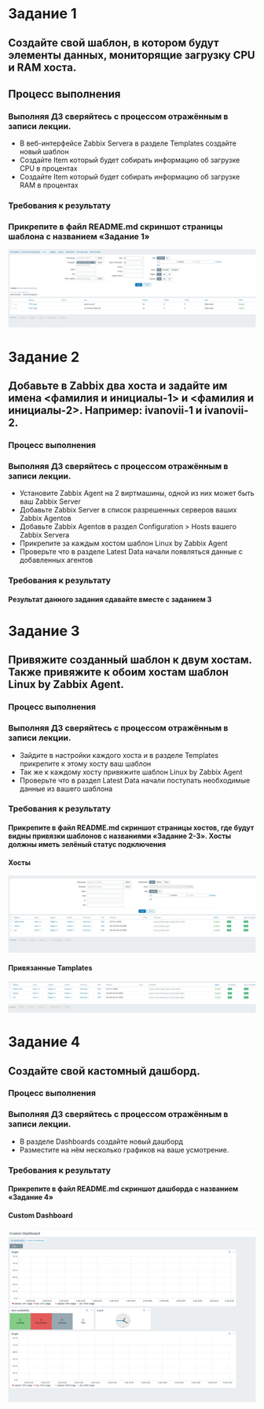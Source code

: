 # Задание 1
## Создайте свой шаблон, в котором будут элементы данных, мониторящие загрузку CPU и RAM хоста.

## Процесс выполнения
### Выполняя ДЗ сверяйтесь с процессом отражённым в записи лекции.
* В веб-интерфейсе Zabbix Servera в разделе Templates создайте новый шаблон
 * Создайте Item который будет собирать информацию об загрузке CPU в процентах
 * Создайте Item который будет собирать информацию об загрузке RAM в процентах
### Требования к результату
### Прикрепите в файл README.md скриншот страницы шаблона с названием «Задание 1»

 ![Screenshot](https://github.com/MindTempest/git_hw/blob/main/templates.jpg)

 
# Задание 2
## Добавьте в Zabbix два хоста и задайте им имена <фамилия и инициалы-1> и <фамилия и инициалы-2>. Например: ivanovii-1 и ivanovii-2.

### Процесс выполнения
### Выполняя ДЗ сверяйтесь с процессом отражённым в записи лекции.
* Установите Zabbix Agent на 2 виртмашины, одной из них может быть ваш Zabbix Server
 * Добавьте Zabbix Server в список разрешенных серверов ваших Zabbix Agentов
 * Добавьте Zabbix Agentов в раздел Configuration > Hosts вашего Zabbix Servera
 * Прикрепите за каждым хостом шаблон Linux by Zabbix Agent
 * Проверьте что в разделе Latest Data начали появляться данные с добавленных агентов
### Требования к результату
 #### Результат данного задания сдавайте вместе с заданием 3

 
# Задание 3
## Привяжите созданный шаблон к двум хостам. Также привяжите к обоим хостам шаблон Linux by Zabbix Agent.

### Процесс выполнения
### Выполняя ДЗ сверяйтесь с процессом отражённым в записи лекции.
* Зайдите в настройки каждого хоста и в разделе Templates прикрепите к этому хосту ваш шаблон
 * Так же к каждому хосту привяжите шаблон Linux by Zabbix Agent
 * Проверьте что в раздел Latest Data начали поступать необходимые данные из вашего шаблона
### Требования к результату
 #### Прикрепите в файл README.md скриншот страницы хостов, где будут видны привязки шаблонов с названиями «Задание 2-3». Хосты должны иметь зелёный статус подключения

 #### Хосты
 ![Screenshot](https://github.com/MindTempest/git_hw/blob/main/zbx_hosts.jpg)

 #### Привязанные Tamplates
 ![Screenshot](https://github.com/MindTempest/git_hw/blob/main/cst_mon.jpg)


 
# Задание 4
## Создайте свой кастомный дашборд.

### Процесс выполнения
### Выполняя ДЗ сверяйтесь с процессом отражённым в записи лекции.
* В разделе Dashboards создайте новый дашборд
 * Разместите на нём несколько графиков на ваше усмотрение.
### Требования к результату
 #### Прикрепите в файл README.md скриншот дашборда с названием «Задание 4»
 #### Custom Dashboard
![Screenshot](https://github.com/MindTempest/git_hw/blob/main/usage_graph.jpg)




